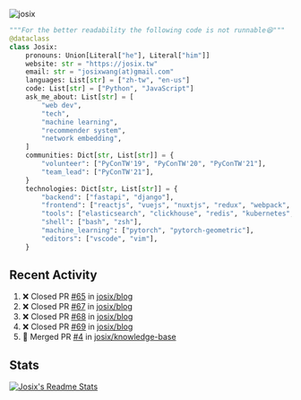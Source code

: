 ![josix](https://komarev.com/ghpvc/?username=josix)
```python
"""For the better readability the following code is not runnable😆"""
@dataclass
class Josix:
    pronouns: Union[Literal["he"], Literal["him"]]
    website: str = "https://josix.tw"
    email: str = "josixwang(at)gmail.com"
    languages: List[str] = ["zh-tw", "en-us"]
    code: List[str] = ["Python", "JavaScript"]
    ask_me_about: List[str] = [
        "web dev",
        "tech",
        "machine learning",
        "recommender system",
        "network embedding",
    ]
    communities: Dict[str, List[str]] = {
        "volunteer": ["PyConTW'19", "PyConTW'20", "PyConTW'21"],
        "team_lead": ["PyConTW'21"],
    }
    technologies: Dict[str, List[str]] = {
        "backend": ["fastapi", "django"],
        "frontend": ["reactjs", "vuejs", "nuxtjs", "redux", "webpack", "tailwindcss"],
        "tools": ["elasticsearch", "clickhouse", "redis", "kubernetes", "docker"],
        "shell": ["bash", "zsh"],
        "machine_learning": ["pytorch", "pytorch-geometric"],
        "editors": ["vscode", "vim"],
    }
```
## Recent Activity
<!--START_SECTION:activity-->
1. ❌ Closed PR [#65](https://github.com/josix/blog/pull/65) in [josix/blog](https://github.com/josix/blog)
2. ❌ Closed PR [#67](https://github.com/josix/blog/pull/67) in [josix/blog](https://github.com/josix/blog)
3. ❌ Closed PR [#68](https://github.com/josix/blog/pull/68) in [josix/blog](https://github.com/josix/blog)
4. ❌ Closed PR [#69](https://github.com/josix/blog/pull/69) in [josix/blog](https://github.com/josix/blog)
5. 🎉 Merged PR [#4](https://github.com/josix/knowledge-base/pull/4) in [josix/knowledge-base](https://github.com/josix/knowledge-base)
<!--END_SECTION:activity-->



## Stats
[![Josix's Readme Stats](https://github-readme-stats.vercel.app/api?username=josix&show_icons=true&theme=default&count_private=true&card_width=400)](https://github.com/anuraghazra/github-readme-stats)
